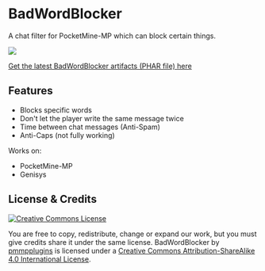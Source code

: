 # BadWordBlocker
A chat filter for PocketMine-MP which can block certain things.

![](https://circleci.com/gh/pmmpplugins/BadWordBlocker.png?style=shield)

[Get the latest BadWordBlocker artifacts (PHAR file) here](https://buildtest.yellowlake.net/pmmpplugins/BadWordBlocker)

## Features

- Blocks specific words
- Don't let the player write the same message twice
- Time between chat messages (Anti-Spam)
- Anti-Caps (not fully working)

Works on:

- PocketMine-MP
- Genisys

## License & Credits
[![Creative Commons License](https://i.creativecommons.org/l/by-sa/4.0/88x31.png)](http://creativecommons.org/licenses/by-sa/4.0/)

You are free to copy, redistribute, change or expand our work, but you must give credits share it under the same license.
BadWordBlocker by [pmmpplugins](https://github.com/pmmpplugins/BadWordBlocker) is licensed under a [Creative Commons Attribution-ShareAlike 4.0 International License](http://creativecommons.org/licenses/by-sa/4.0/).

